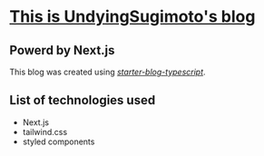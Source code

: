 # [This is UndyingSugimoto's blog](https://undyingsugimoto.com/)

## Powerd by Next.js
This blog was created using *[starter-blog-typescript](https://github.com/vercel/next.js/tree/canary/examples/blog-starter-typescript)*.

## List of technologies used
- Next.js
- tailwind.css
- styled components
